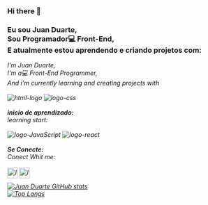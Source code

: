 ### Hi there 👋

### Eu sou Juan Duarte, <br>Sou Programador:computer: Front-End, <br> E atualmente estou aprendendo e criando projetos com:<br>
<i>I'm Juan Duarte,<br>
I'm a💻 Front-End Programmer,<br>
And i'm currently learning and creating projects with<i>
<br>
<br>
<img src="https://img.shields.io/badge/HTML5-E34F26?style=for-the-badge&logo=html5&logoColor=white" alt="html-logo"/>
<img src="https://img.shields.io/badge/CSS3-1572B6?style=for-the-badge&logo=css3&logoColor=white" alt="logo-css"/>
<br>
<br>
<b>inicio de aprendizado: </b><br>
<i>learning start: </i>
<br>
<br>
<img src="https://img.shields.io/badge/JavaScript-F7DF1E?style=for-the-badge&logo=javascript&logoColor=black" alt="logo-JavaScript"/>
<img src="https://img.shields.io/badge/React-20232A?style=for-the-badge&logo=react&logoColor=61DAFB" alt="logo-react"/>
<br>
<br>
<b>Se Conecte: </b><br>
<i>Conect Whit me: </i>
<br>
<br>
 <a href= "https://www.instagram.com/juanduarte.1" target="-blank" />
 <img align="left" alt="logo-ïnstagram" width="24px" src="https://th.bing.com/th/id/R.d880faebb3dfcb0da6b568aacf561c2a?rik=bqxPrvnatG6JIA&riu=http%3a%2f%2fgetdrawings.com%2fvectors%2fwhite-instagram-logo-vector-11.png&ehk=isFxUg5rwr7XhEmf8OtI5ao5tlhI%2f1fJnM0htGnZ3qQ%3d&risl=&pid=ImgRaw&r=0" />
 <a href="https://www.linkedin.com/in/juan-duarte-4a620b265" target="-blank" />
 <img align="left" alt="logo-ïnstagram" width="24px" src="https://icon-library.com/images/white-linkedin-icon-transparent-background/white-linkedin-icon-transparent-background-24.jpg" />
   <br>
   <br>
![Juan Duarte GitHub stats](https://github-readme-stats.vercel.app/api?username=JuanDuarte1&show_icons=true&theme=radical)
   <br>
[![Top Langs](https://github-readme-stats.vercel.app/api/top-langs/?username=JuanDuarte1&hide_progress=true)](https://github.com/anuraghazra/github-readme-stats)

